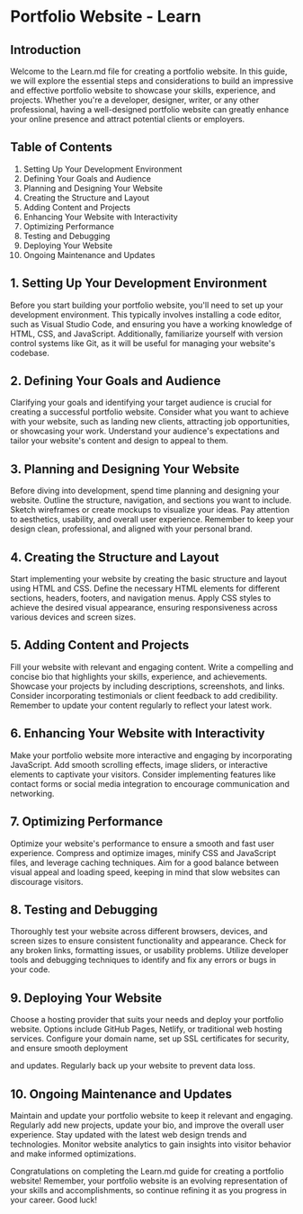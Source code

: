 # Portfolio Website - Learn

## Introduction
Welcome to the Learn.md file for creating a portfolio website. In this guide, we will explore the essential steps and considerations to build an impressive and effective portfolio website to showcase your skills, experience, and projects. Whether you're a developer, designer, writer, or any other professional, having a well-designed portfolio website can greatly enhance your online presence and attract potential clients or employers.

## Table of Contents
1. Setting Up Your Development Environment
2. Defining Your Goals and Audience
3. Planning and Designing Your Website
4. Creating the Structure and Layout
5. Adding Content and Projects
6. Enhancing Your Website with Interactivity
7. Optimizing Performance
8. Testing and Debugging
9. Deploying Your Website
10. Ongoing Maintenance and Updates

## 1. Setting Up Your Development Environment
Before you start building your portfolio website, you'll need to set up your development environment. This typically involves installing a code editor, such as Visual Studio Code, and ensuring you have a working knowledge of HTML, CSS, and JavaScript. Additionally, familiarize yourself with version control systems like Git, as it will be useful for managing your website's codebase.

## 2. Defining Your Goals and Audience
Clarifying your goals and identifying your target audience is crucial for creating a successful portfolio website. Consider what you want to achieve with your website, such as landing new clients, attracting job opportunities, or showcasing your work. Understand your audience's expectations and tailor your website's content and design to appeal to them.

## 3. Planning and Designing Your Website
Before diving into development, spend time planning and designing your website. Outline the structure, navigation, and sections you want to include. Sketch wireframes or create mockups to visualize your ideas. Pay attention to aesthetics, usability, and overall user experience. Remember to keep your design clean, professional, and aligned with your personal brand.

## 4. Creating the Structure and Layout
Start implementing your website by creating the basic structure and layout using HTML and CSS. Define the necessary HTML elements for different sections, headers, footers, and navigation menus. Apply CSS styles to achieve the desired visual appearance, ensuring responsiveness across various devices and screen sizes.

## 5. Adding Content and Projects
Fill your website with relevant and engaging content. Write a compelling and concise bio that highlights your skills, experience, and achievements. Showcase your projects by including descriptions, screenshots, and links. Consider incorporating testimonials or client feedback to add credibility. Remember to update your content regularly to reflect your latest work.

## 6. Enhancing Your Website with Interactivity
Make your portfolio website more interactive and engaging by incorporating JavaScript. Add smooth scrolling effects, image sliders, or interactive elements to captivate your visitors. Consider implementing features like contact forms or social media integration to encourage communication and networking.

## 7. Optimizing Performance
Optimize your website's performance to ensure a smooth and fast user experience. Compress and optimize images, minify CSS and JavaScript files, and leverage caching techniques. Aim for a good balance between visual appeal and loading speed, keeping in mind that slow websites can discourage visitors.

## 8. Testing and Debugging
Thoroughly test your website across different browsers, devices, and screen sizes to ensure consistent functionality and appearance. Check for any broken links, formatting issues, or usability problems. Utilize developer tools and debugging techniques to identify and fix any errors or bugs in your code.

## 9. Deploying Your Website
Choose a hosting provider that suits your needs and deploy your portfolio website. Options include GitHub Pages, Netlify, or traditional web hosting services. Configure your domain name, set up SSL certificates for security, and ensure smooth deployment

 and updates. Regularly back up your website to prevent data loss.

## 10. Ongoing Maintenance and Updates
Maintain and update your portfolio website to keep it relevant and engaging. Regularly add new projects, update your bio, and improve the overall user experience. Stay updated with the latest web design trends and technologies. Monitor website analytics to gain insights into visitor behavior and make informed optimizations.

Congratulations on completing the Learn.md guide for creating a portfolio website! Remember, your portfolio website is an evolving representation of your skills and accomplishments, so continue refining it as you progress in your career. Good luck!
